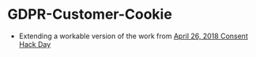 # GDPR-Customer-Cookie

* Extending a workable version of the work from [April 26, 2018 Consent Hack Day](https://mitmedialab.github.io/Consent-HackDay)
